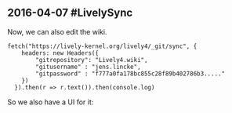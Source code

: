 ## 2016-04-07 #LivelySync

Now, we can also edit the wiki. 

```JS
fetch("https://lively-kernel.org/lively4/_git/sync", {
    headers: new Headers({ 
    	"gitrepository": "Lively4.wiki",
        "gitusername" : "jens.lincke",
        "gitpassword" : "f777a0fa178bc855c28f89b402786b3....."
    })
  }).then(r => r.text()).then(console.log)
```

So we also have a UI for it:

<lively-sync />

